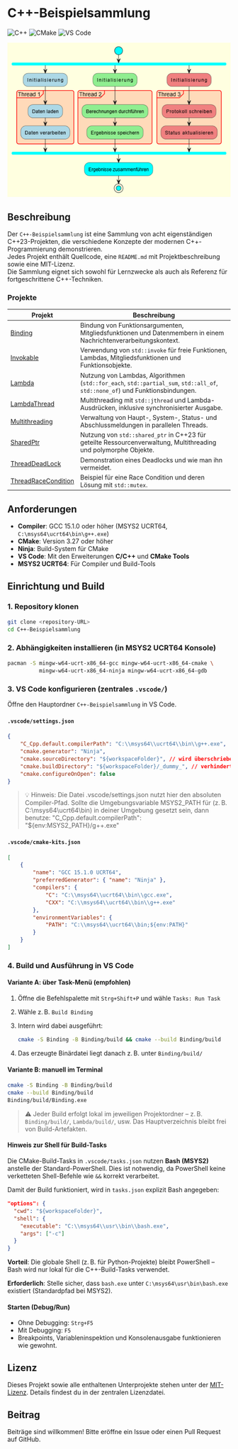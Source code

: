 # C++-Beispielsammlung

![C++](https://img.shields.io/badge/C%2B%2B-23-blue?logo=c%2B%2B&logoColor=white)
![CMake](https://img.shields.io/badge/CMake-3.26+-064F8C?logo=cmake&logoColor=white)
![VS Code](https://img.shields.io/badge/Editor-VS%20Code-007ACC?logo=visualstudiocode&logoColor=white)

![C++23-Beispielsammlung](.screenshots/C++23-beispielsammlung.png)

## Beschreibung
Der `C++-Beispielsammlung` ist eine Sammlung von acht eigenständigen C++23-Projekten, die verschiedene Konzepte der modernen C++-Programmierung demonstrieren.  
Jedes Projekt enthält Quellcode, eine `README.md` mit Projektbeschreibung sowie eine MIT-Lizenz.  
Die Sammlung eignet sich sowohl für Lernzwecke als auch als Referenz für fortgeschrittene C++-Techniken.

### Projekte

| Projekt | Beschreibung |
|--------|--------------|
| [Binding](Binding/) | Bindung von Funktionsargumenten, Mitgliedsfunktionen und Datenmembern in einem Nachrichtenverarbeitungskontext. |
| [Invokable](Invokable/) | Verwendung von `std::invoke` für freie Funktionen, Lambdas, Mitgliedsfunktionen und Funktionsobjekte. |
| [Lambda](Lambda/) | Nutzung von Lambdas, Algorithmen (`std::for_each`, `std::partial_sum`, `std::all_of`, `std::none_of`) und Funktionsbindungen. |
| [LambdaThread](LambdaThread/) | Multithreading mit `std::jthread` und Lambda-Ausdrücken, inklusive synchronisierter Ausgabe. |
| [Multithreading](Multithreading/) | Verwaltung von Haupt-, System-, Status- und Abschlussmeldungen in parallelen Threads. |
| [SharedPtr](SharedPtr/) | Nutzung von `std::shared_ptr` in C++23 für geteilte Ressourcenverwaltung, Multithreading und polymorphe Objekte. |
| [ThreadDeadLock](ThreadDeadLock/) | Demonstration eines Deadlocks und wie man ihn vermeidet. |
| [ThreadRaceCondition](ThreadRaceCondition/) | Beispiel für eine Race Condition und deren Lösung mit `std::mutex`. |

## Anforderungen
- **Compiler**: GCC 15.1.0 oder höher (MSYS2 UCRT64, `C:\msys64\ucrt64\bin\g++.exe`)
- **CMake**: Version 3.27 oder höher
- **Ninja**: Build-System für CMake
- **VS Code**: Mit den Erweiterungen **C/C++** und **CMake Tools**
- **MSYS2 UCRT64**: Für Compiler und Build-Tools

## Einrichtung und Build

### 1. Repository klonen
```bash
git clone <repository-URL>
cd C++-Beispielsammlung
```

### 2. Abhängigkeiten installieren (in MSYS2 UCRT64 Konsole)

```bash
pacman -S mingw-w64-ucrt-x86_64-gcc mingw-w64-ucrt-x86_64-cmake \
          mingw-w64-ucrt-x86_64-ninja mingw-w64-ucrt-x86_64-gdb
```

### 3. VS Code konfigurieren (zentrales `.vscode/`)

Öffne den Hauptordner `C++-Beispielsammlung` in VS Code.

#### `.vscode/settings.json`

```json
{
    "C_Cpp.default.compilerPath": "C:\\msys64\\ucrt64\\bin\\g++.exe",
    "cmake.generator": "Ninja",
    "cmake.sourceDirectory": "${workspaceFolder}", // wird überschrieben
    "cmake.buildDirectory": "${workspaceFolder}/_dummy_", // verhindert globalen Build-Ordner
    "cmake.configureOnOpen": false
}
```
>💡 Hinweis: Die Datei .vscode/settings.json nutzt hier den absoluten Compiler-Pfad.
Sollte die Umgebungsvariable MSYS2_PATH für (z. B. C:\msys64\ucrt64\bin) in deiner Umgebung gesetzt sein, dann benutze:
>"C_Cpp.default.compilerPath": "${env:MSYS2_PATH}/g++.exe"
#### `.vscode/cmake-kits.json`

```json
[
    {
        "name": "GCC 15.1.0 UCRT64",
        "preferredGenerator": { "name": "Ninja" },
        "compilers": {
            "C": "C:\\msys64\\ucrt64\\bin\\gcc.exe",
            "CXX": "C:\\msys64\\ucrt64\\bin\\g++.exe"
        },
        "environmentVariables": {
            "PATH": "C:\\msys64\\ucrt64\\bin;${env:PATH}"
        }
    }
]
```

### 4. Build und Ausführung in VS Code

#### Variante A: über Task-Menü (empfohlen)

1. Öffne die Befehlspalette mit `Strg+Shift+P` und wähle `Tasks: Run Task`
2. Wähle z. B. `Build Binding`
3. Intern wird dabei ausgeführt:

   ```bash
   cmake -S Binding -B Binding/build && cmake --build Binding/build
   ```
4. Das erzeugte Binärdatei liegt danach z. B. unter `Binding/build/`

#### Variante B: manuell im Terminal

```bash
cmake -S Binding -B Binding/build
cmake --build Binding/build
Binding/build/Binding.exe
```

> ⚠️ Jeder Build erfolgt lokal im jeweiligen Projektordner – z. B. `Binding/build/`, `Lambda/build/`, usw.
> Das Hauptverzeichnis bleibt frei von Build-Artefakten.

#### Hinweis zur Shell für Build-Tasks

Die CMake-Build-Tasks in `.vscode/tasks.json` nutzen **Bash (MSYS2)** anstelle der Standard-PowerShell.
Dies ist notwendig, da PowerShell keine verketteten Shell-Befehle wie `&&` korrekt verarbeitet.

Damit der Build funktioniert, wird in `tasks.json` explizit Bash angegeben:

```json
"options": {
  "cwd": "${workspaceFolder}",
  "shell": {
    "executable": "C:\\msys64\\usr\\bin\\bash.exe",
    "args": ["-c"]
  }
}
```

**Vorteil**: Die globale Shell (z. B. für Python-Projekte) bleibt PowerShell – Bash wird nur lokal für die C++-Build-Tasks verwendet.

**Erforderlich**: Stelle sicher, dass `bash.exe` unter `C:\msys64\usr\bin\bash.exe` existiert (Standardpfad bei MSYS2).

#### Starten (Debug/Run)

* Ohne Debugging: `Strg+F5`
* Mit Debugging: `F5`
* Breakpoints, Variableninspektion und Konsolenausgabe funktionieren wie gewohnt.

## Lizenz

Dieses Projekt sowie alle enthaltenen Unterprojekte stehen unter der [MIT-Lizenz](LICENSE).
Details findest du in der zentralen Lizenzdatei.

## Beitrag

Beiträge sind willkommen!
Bitte eröffne ein Issue oder einen Pull Request auf GitHub.
